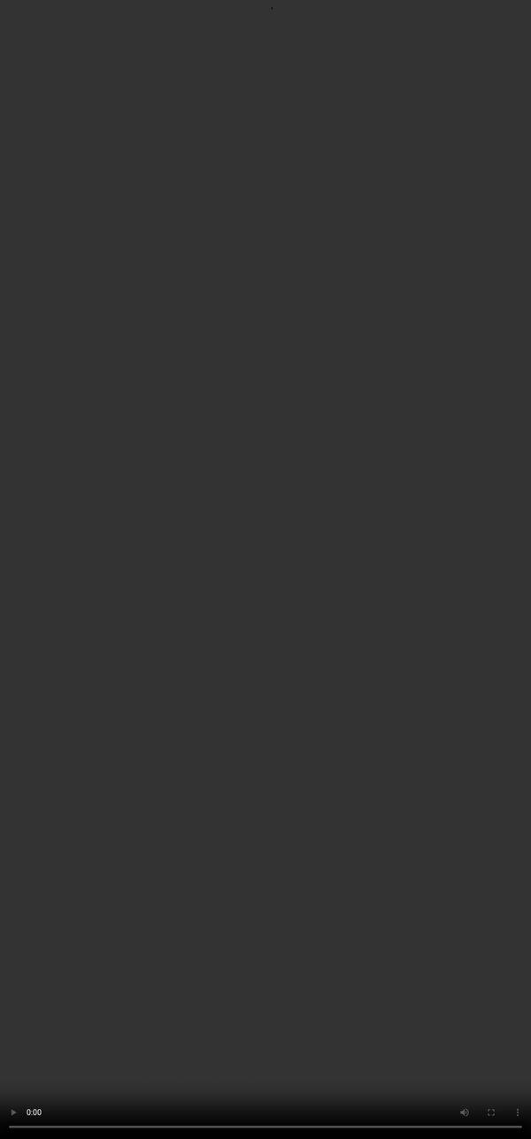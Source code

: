 # Rubric 9: **Information Retrieval**

<video src="${PRIVATE_INFORMATION_RETRIEVAL_VIDEO}" frameborder="0" allowfullscreen style="position: absolute; top: 0; left: 0; width: 100%; height: 100%; border: none; object-fit: cover;" controls="" controlslist="nodownload nofullscreen" style="width: 100%" />

**Intent of Information Retrieval:**

If applicable, how well did the model retrieve the correct information (from documents, files or emails) for the response

**How should you approach this rubric?**

1. The focus of this rubric are the response and Files, Documents or Emails present in the task.
2. Check if the information present in the response is correctly retrieved from the files, documents or emails. and mark accordingly.
3. If no files, documents or emails are present, mark N/A - Not Applicable.

| Category           | Criteria                                                                                        |
| ------------------ | ----------------------------------------------------------------------------------------------- |
| **No issues**      | The AI Assistant retrieved the correct information to fulfil the user intent.                   |
| **Minor Issues**   | The AI Assistant didn’t retrieve all the correct information.                                   |
| **Major Issues**   | The AI Assistant didn’t retrieve any information or all the information retrieved is incorrect. |
| **Not Applicable** | If there are no documents, emails or files in the prompt explicitly.                            |